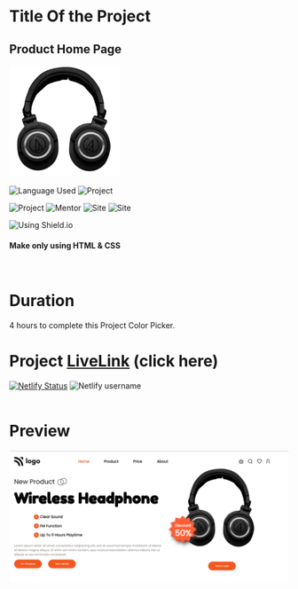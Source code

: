 # Title Of the Project
## Product Home Page   
<img src="./images/headphones.jpg" width="200" height="200" />

![Language Used](https://img.shields.io/static/v1?label=HTML&message=CSS&color=orange)
![Project](https://shields.io/badge/-Live_Class_Project_07-red)

![Project](https://shields.io/badge/-CodeSandBox-blue)
![Mentor](https://shields.io/badge/-Hitesh_Choudhary-black)
![Site](https://img.shields.io/badge/-LCO-darkgrey)
![Site](https://img.shields.io/badge/-iNeuron-violet)

![ Using Shield.io](https://img.shields.io/badge/-Divya%20Khera-brightgreen)
#### Make only using HTML & CSS
<br>

# Duration

4 hours to complete this Project Color Picker.

 # Project [LiveLink](https://divya-html-css-project07.netlify.app/) (click here)

 [![Netlify Status](https://api.netlify.com/api/v1/badges/35af7605-68d7-438d-9591-3a34cc923713/deploy-status)](https://app.netlify.com/sites/divya-html-css-project-08/deploys)
 ![Netlify username](https://shields.io/badge/-Divya@08-blue)
<br>
<br>

# Preview
![](./images/Screenshot%20.png)